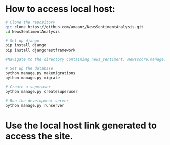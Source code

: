 # How to access local host:
```bash
# Clone the repository
git clone https://github.com/amaanz/NewsSentimentAnalysis.git
cd NewsSentimentAnalysis

# Set up django
pip install django
pip install djangorestframework

#Navigate to the directory containing news_sentiment, newsscore,manage.py,etc.

# Set up the database
python manage.py makemigrations
python manage.py migrate

# Create a superuser
python manage.py createsuperuser

# Run the development server
python manage.py runserver
```

# Use the local host link generated to access the site.
